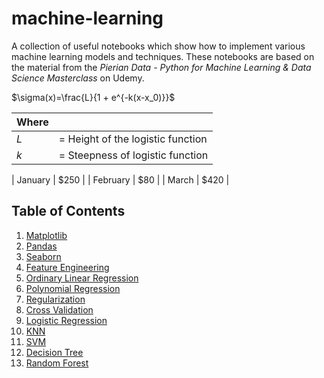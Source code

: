 # machine-learning
A collection of useful notebooks which show how to implement various machine learning models and techniques. These notebooks are based on the material from the *Pierian Data - Python for Machine Learning & Data Science Masterclass* on Udemy. 

$\sigma(x)=\frac{L}{1 + e^{-k(x-x_0)}}$


| Where |  |
| -------- | ------- |
| $L$ | = Height of the logistic function | 
| $k$  | = Steepness of logistic function |

| January | $250 |
| February | $80 |
| March | $420 |





## Table of Contents
1) [Matplotlib](src/01_Matplotlib.ipynb)
2) [Pandas](src/02_Pandas.ipynb)
3) [Seaborn](src/03_Seaborn.ipynb)
4) [Feature Engineering](src/04_Feature%20Engineering.ipynb)
5) [Ordinary Linear Regression](src/05_Ordinary%20Linear%20Regression.ipynb)
6) [Polynomial Regression](src/06_Polynomial%20Regression.ipynb)
7) [Regularization](src/07_Regularization.ipynb)
8) [Cross Validation](src/08_Cross%20Validation.ipynb)
9) [Logistic Regression](src/09_Logistic%20Regression.ipynb)
10) [KNN](src/10_K%20Nearest%20Neighbors.ipynb)
11) [SVM](src/11_Support%20Vector%20Machine.ipynb)
12) [Decision Tree](src/12_Decision%20Trees.ipynb)
13) [Random Forest](src/13_Random%20Forest.ipynb)

